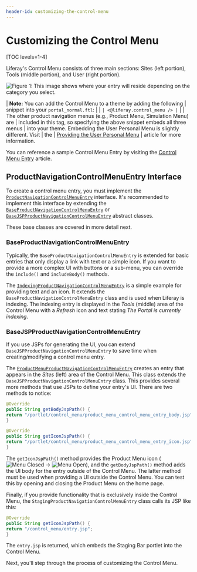 ```yaml
---
header-id: customizing-the-control-menu
---
```


# Customizing the Control Menu

[TOC levels=1-4]

Liferay's Control Menu consists of three main sections: Sites (left portion),
Tools (middle portion), and User (right portion).

![Figure 1: This image shows where your entry will reside depending on the category you select.](../../../images/control-menu-areas.png)

| **Note:** You can add the Control Menu to a theme by adding the following
| snippet into your `portal_normal.ftl`:
| 
| ```
| <@liferay.control_menu />
| ```
| 
| The other product navigation menus (e.g., Product Menu, Simulation Menu) are
| included in this tag, so specifying the above snippet embeds all three menus
| into your theme. Embedding the User Personal Menu is slightly different. Visit
| the
| [Providing the User Personal Menu](/docs/7-2/customization/-/knowledge_base/c/providing-the-user-personal-menu)
| article for more information.

You can reference a sample Control Menu Entry by visiting the
[Control Menu Entry](/docs/7-2/reference/-/knowledge_base/r/control-menu-entry-template)
article.

## ProductNavigationControlMenuEntry Interface

To create a control menu entry, you must implement the
[`ProductNavigationControlMenuEntry`](@app-ref@/product-navigation/latest/javadocs/com/liferay/product/navigation/control/menu/ProductNavigationControlMenuEntry.html)
interface. It's recommended to implement this interface by extending the
[`BaseProductNavigationControlMenuEntry`](@app-ref@/product-navigation/latest/javadocs/com/liferay/product/navigation/control/menu/BaseProductNavigationControlMenuEntry.html)
or
[`BaseJSPProductNavigationControlMenuEntry`](@app-ref@/product-navigation/latest/javadocs/com/liferay/product/navigation/control/menu/BaseJSPProductNavigationControlMenuEntry.html)
abstract classes. 


 These base classes are
covered in more
detail next.

### BaseProductNavigationControlMenuEntry

Typically, the `BaseProductNavigationControlMenuEntry` is extended for basic
entries that only display a link with text or a simple icon. If you want to
provide a more complex UI with buttons or a sub-menu, you can override the
`include()` and `includeBody()` methods.

The
[`IndexingProductNavigationControlMenuEntry`](https://github.com/liferay/liferay-portal/blob/7.2.0-ga1/modules/apps/portal-search/portal-search-web/src/main/java/com/liferay/portal/search/web/internal/product/navigation/control/menu/IndexingProductNavigationControlMenuEntry.java)
is a simple example for providing text and an icon. It extends the
`BaseProductNavigationControlMenuEntry` class and is used when Liferay is
indexing. The indexing entry is displayed in the *Tools* (middle) area of the
Control Menu with a *Refresh* icon and text stating *The Portal is currently
indexing*.

### BaseJSPProductNavigationControlMenuEntry

If you use JSPs for generating the UI, you can extend
`BaseJSPProductNavigationControlMenuEntry` to save time when creating/modifying
a control menu entry.

The
[`ProductMenuProductNavigationControlMenuEntry`](https://github.com/liferay/liferay-portal/blob/7.2.0-ga1/modules/apps/product-navigation/product-navigation-product-menu-web/src/main/java/com/liferay/product/navigation/product/menu/web/internal/product/navigation/control/menu/ProductMenuProductNavigationControlMenuEntry.java)
creates an entry that appears in the *Sites* (left) area of the Control Menu.
This class extends the `BaseJSPProductNavigationControlMenuEntry` class. This
provides several more methods that use JSPs to define your entry's UI. There are
two methods to notice:

```java
@Override
public String getBodyJspPath() {
return "/portlet/control_menu/product_menu_control_menu_entry_body.jsp";
}

@Override
public String getIconJspPath() {
return "/portlet/control_menu/product_menu_control_menu_entry_icon.jsp";
}
```

The `getIconJspPath()` method provides the Product Menu icon
(![Menu Closed](../../../images/icon-menu.png) &rarr; ![Menu Open](../../../images/icon-menu-open.png)),
and the `getBodyJspPath()` method adds the UI body for the entry outside of the
Control Menu. The latter method must be used when providing a UI outside the
Control Menu. You can test this by opening and closing the Product Menu on the
home page.

Finally, if you provide functionality that is exclusively inside the Control
Menu, the `StagingProductNavigationControlMenuEntry` class calls its JSP like
this:

```java
@Override
public String getIconJspPath() {
return "/control_menu/entry.jsp";
}
```

The `entry.jsp` is returned, which embeds the Staging Bar portlet into the
Control Menu.

Next, you'll step through the process of customizing the Control Menu.
